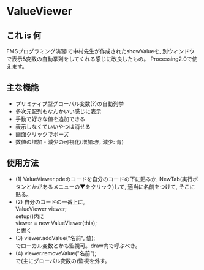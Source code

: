 # ValueViewer

## これ is 何
FMSプログラミング演習Ⅰで中村先生が作成されたshowValueを, 別ウィンドウで表示&変数の自動挙列をしてくれる感じに改良したもの。
Processing2.0で使えます。

## 主な機能
* プリミティブ型グローバル変数(?)の自動列挙
* 多次元配列もなんかいい感じに表示
* 手動で好きな値を追加できる
* 表示しなくていいやつは消せる
* 画面クリックでポーズ
* 数値の増加・減少の可視化(増加:赤, 減少: 青)

## 使用方法
* (1) ValueViewer.pdeのコードを自分のコードの下に貼るか, NewTab(実行ボタンとかがあるメニューの▼をクリック)して, 適当に名前をつけて, そこに貼る。
* (2) 自分のコードの一番上に,  
ValueViewer viewer;    
setup()内に  
viewer = new ValueViewer(this);  
と書く
* (3) viewer.addValue("名前", 値);  
でローカル変数とかも監視可。draw内で呼ぶべき。
* (4) viewer.removeValue("名前");  
で(主にグローバル変数の)監視を外す。
